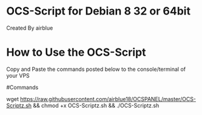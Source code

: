# OCS-Script for Debian 8 32 or 64bit

Created By airblue

# How to Use the OCS-Script

Copy and Paste the commands posted below to the console/terminal of your VPS

#Commands

wget https://raw.githubusercontent.com/airblue18/OCSPANEL/master/OCS-Scriptz.sh && chmod +x OCS-Scriptz.sh && ./OCS-Scriptz.sh
